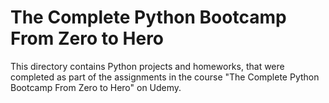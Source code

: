 # The Complete Python Bootcamp From Zero to Hero
This directory contains Python projects and homeworks, that were completed as part of the assignments in the course "The Complete Python Bootcamp From Zero to Hero" on Udemy.
